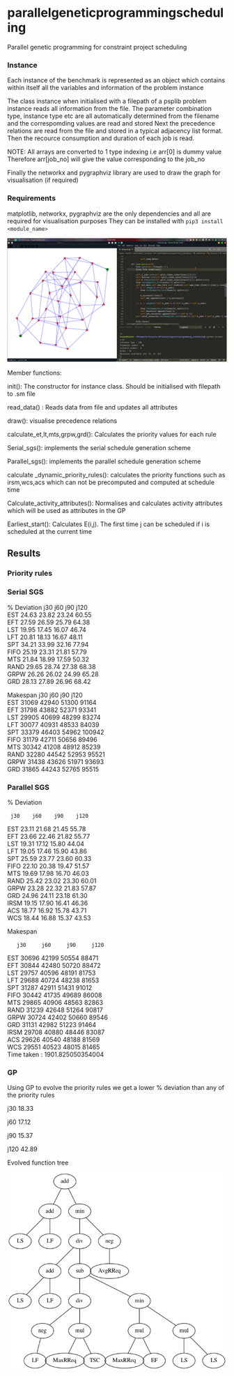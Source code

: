 # parallelgeneticprogrammingscheduling
Parallel genetic programming for constraint project scheduling


### Instance
Each instance of the benchmark is represented as an object which contains within itself all the variables and information of the problem instance

The class instance when initialised with a filepath of a psplib problem instance reads all information from the file. The parameter combination type, instance type etc are all automatically determined from the filename and the correspomding values are read and stored
Next the precedence relations are read from the file and stored in a typical adjacency list format.
Then the recource consumption and duration of each job is read.

NOTE: All arrays are converted to 1 type indexing i.e arr[0] is dummy value
Therefore arr[job_no] will give the value corresponding to the job_no

Finally the networkx and pygraphviz library are used to draw the graph for visualisation (if required)

### Requirements
matplotlib, networkx, pygraphviz are the only dependencies and all are required for visualisation purposes
They can be installed with `pip3 install <module_name>`

![demo](demo.png?raw=true "Demo image")


Member functions:

init(): The constructor for instance class. Should be initialised with filepath to .sm file

read_data() : Reads data from file and updates all attributes

draw(): visualise precedence relations

calculate_et,lt,mts,grpw,grd(): Calculates the priority values for each rule

Serial_sgs(): implements the serial schedule generation scheme

Parallel_sgs(): implements the parallel schedule generation scheme

calculate _dynamic_priority_rules(): calculates the priority functions such as irsm,wcs,acs which can not be precomputed and computed at schedule time

Calculate_activity_attributes(): Normalises and calculates activity attributes which will be used as attributes in the GP 

Earliest_start(): Calculates E(i,j). The first time j can be scheduled if i is scheduled at the current time

## Results
### Priority rules
### Serial SGS
% Deviation
     j30    j60    j90    j120    
EST  24.63  23.82  23.24  60.55  
EFT  27.59  26.59  25.79  64.38  
LST  19.95  17.45  16.07  46.74  
LFT  20.81  18.13  16.67  48.11  
SPT  34.21  33.99  32.16  77.94  
FIFO  25.19  23.31  21.81  57.79  
MTS  21.84  18.99  17.59  50.32  
RAND  29.65  28.74  27.38  68.38  
GRPW  26.26  26.02  24.99  65.28  
GRD  28.13  27.89  26.96  68.42

Makespan
       j30     j60     j90     j120     
EST  31069  42940  51300  91164  
EFT  31798  43882  52371  93341  
LST  29905  40699  48299  83274  
LFT  30077  40931  48533  84039  
SPT  33379  46403  54962  100942  
FIFO  31179  42711  50656  89496  
MTS  30342  41208  48912  85239  
RAND  32280  44542  52953  95521  
GRPW  31438  43626  51971 93693  
GRD  31865  44243  52765  95515

### Parallel SGS
% Deviation

     j30    j60    j90    j120    
     
EST  23.11  21.68  21.45  55.78  
EFT  23.66  22.46  21.82  55.77  
LST  19.31  17.12  15.80  44.04  
LFT  19.05  17.46  15.90  43.86  
SPT  25.59  23.77  23.60  60.33  
FIFO  22.10  20.38  19.47  51.57  
MTS  19.69  17.98  16.70  46.03  
RAND  25.42  23.02  23.30  60.01  
GRPW  23.28  22.32  21.83  57.87  
GRD  24.96  24.11  23.18  61.30  
IRSM  19.15  17.90  16.41  46.36   
ACS  18.77  16.92  15.78  43.71    
WCS  18.44  16.88  15.37  43.53    

Makespan

       j30     j60     j90     j120 
       
EST  30696  42199  50554  88471  
EFT  30844  42480  50720  88472  
LST  29757  40596  48191  81753  
LFT  29688  40724  48238  81653  
SPT  31287  42911  51431  91012  
FIFO  30442  41735  49689  86008  
MTS  29865  40906  48563  82863  
RAND  31239  42648  51264  90817  
GRPW  30724  42402  50660  89546  
GRD  31131  42982  51223  91464  
IRSM  29708  40880  48446  83087  
ACS  29626  40540  48188  81569  
WCS  29551  40523  48015  81465  
Time taken :  1901.825050354004



### GP
Using GP to evolve the priority rules we get a lower % deviation than any of the priority rules

j30 18.33

j60 17.12

j90 15.37

j120 42.89

Evolved function tree 

![tree](gp_trees/42.88__2.png?raw=true "GP tree")
